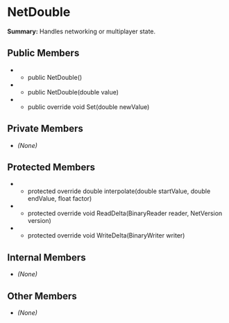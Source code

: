 # NetDouble

**Summary:** Handles networking or multiplayer state.

## Public Members
- - public NetDouble()
- - public NetDouble(double value)
- - public override void Set(double newValue)

## Private Members
- *(None)*

## Protected Members
- - protected override double interpolate(double startValue, double endValue, float factor)
- - protected override void ReadDelta(BinaryReader reader, NetVersion version)
- - protected override void WriteDelta(BinaryWriter writer)

## Internal Members
- *(None)*

## Other Members
- *(None)*
